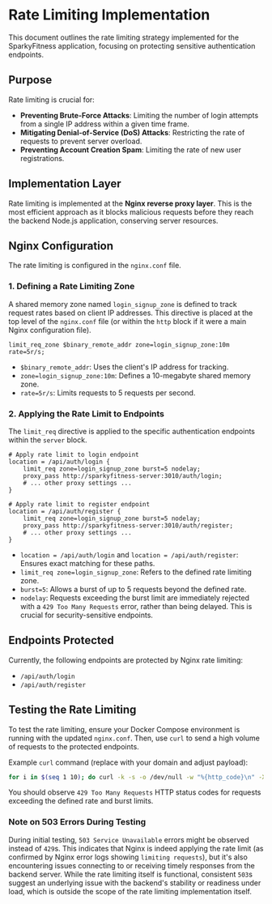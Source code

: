 # Rate Limiting Implementation

This document outlines the rate limiting strategy implemented for the SparkyFitness application, focusing on protecting sensitive authentication endpoints.

## Purpose

Rate limiting is crucial for:
*   **Preventing Brute-Force Attacks**: Limiting the number of login attempts from a single IP address within a given time frame.
*   **Mitigating Denial-of-Service (DoS) Attacks**: Restricting the rate of requests to prevent server overload.
*   **Preventing Account Creation Spam**: Limiting the rate of new user registrations.

## Implementation Layer

Rate limiting is implemented at the **Nginx reverse proxy layer**. This is the most efficient approach as it blocks malicious requests before they reach the backend Node.js application, conserving server resources.

## Nginx Configuration

The rate limiting is configured in the `nginx.conf` file.

### 1. Defining a Rate Limiting Zone

A shared memory zone named `login_signup_zone` is defined to track request rates based on client IP addresses. This directive is placed at the top level of the `nginx.conf` file (or within the `http` block if it were a main Nginx configuration file).

```nginx
limit_req_zone $binary_remote_addr zone=login_signup_zone:10m rate=5r/s;
```

*   `$binary_remote_addr`: Uses the client's IP address for tracking.
*   `zone=login_signup_zone:10m`: Defines a 10-megabyte shared memory zone.
*   `rate=5r/s`: Limits requests to 5 requests per second.

### 2. Applying the Rate Limit to Endpoints

The `limit_req` directive is applied to the specific authentication endpoints within the `server` block.

```nginx
# Apply rate limit to login endpoint
location = /api/auth/login {
    limit_req zone=login_signup_zone burst=5 nodelay;
    proxy_pass http://sparkyfitness-server:3010/auth/login;
    # ... other proxy settings ...
}

# Apply rate limit to register endpoint
location = /api/auth/register {
    limit_req zone=login_signup_zone burst=5 nodelay;
    proxy_pass http://sparkyfitness-server:3010/auth/register;
    # ... other proxy settings ...
}
```

*   `location = /api/auth/login` and `location = /api/auth/register`: Ensures exact matching for these paths.
*   `limit_req zone=login_signup_zone`: Refers to the defined rate limiting zone.
*   `burst=5`: Allows a burst of up to 5 requests beyond the defined rate.
*   `nodelay`: Requests exceeding the burst limit are immediately rejected with a `429 Too Many Requests` error, rather than being delayed. This is crucial for security-sensitive endpoints.

## Endpoints Protected

Currently, the following endpoints are protected by Nginx rate limiting:
*   `/api/auth/login`
*   `/api/auth/register`

## Testing the Rate Limiting

To test the rate limiting, ensure your Docker Compose environment is running with the updated `nginx.conf`. Then, use `curl` to send a high volume of requests to the protected endpoints.

Example `curl` command (replace with your domain and adjust payload):
```bash
for i in $(seq 1 10); do curl -k -s -o /dev/null -w "%{http_code}\n" -X POST -H "Content-Type: application/json" -d '{"email":"test@example.com", "password":"password"}' https://your-domain.com/api/auth/login & done
```

You should observe `429 Too Many Requests` HTTP status codes for requests exceeding the defined rate and burst limits.

### Note on 503 Errors During Testing

During initial testing, `503 Service Unavailable` errors might be observed instead of `429`s. This indicates that Nginx is indeed applying the rate limit (as confirmed by Nginx error logs showing `limiting requests`), but it's also encountering issues connecting to or receiving timely responses from the backend server. While the rate limiting itself is functional, consistent `503`s suggest an underlying issue with the backend's stability or readiness under load, which is outside the scope of the rate limiting implementation itself.